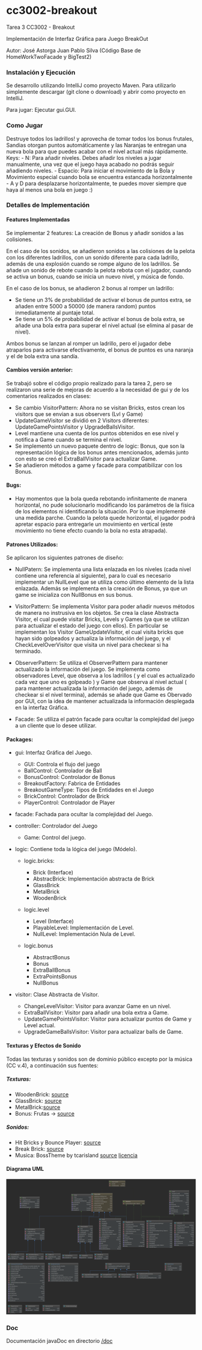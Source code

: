 # cc3002-breakout
Tarea 3 CC3002 - Breakout

Implementación de Interfaz Gráfica para Juego BreakOut

Autor: José Astorga 
       Juan Pablo Silva (Código Base de HomeWorkTwoFacade y BigTest2)

### Instalación y Ejecución

Se desarrollo utilizando IntelliJ como proyecto Maven. 
Para utilizarlo simplemente descargar (git clone o download) y abrir como proyecto en IntelliJ. 

Para jugar: Ejecutar gui.GUI.

### Como Jugar
Destruye todos los ladrillos! y aprovecha de tomar todos los bonus frutales, Sandias otorgan puntos automáticamente y las Naranjas te entregan una nueva bola para que puedes acabar con el nivel actual más rápidamente.
Keys:
	- N:  Para añadir niveles. Debes añadir los niveles a jugar manualmente, una vez que el juego haya acabado no podrás seguir añadiendo niveles.
	- Espacio: Para iniciar el movimiento de la Bola y Movimiento especial cuando bola se encuentra estancada horizontalmente
	- A y D para desplazarse horizontalmente, te puedes mover siempre que haya al menos una bola en juego :)
 
### Detalles de Implementación

#### Features Implementadas

Se implementar 2 features: La creación de Bonus y añadir sonidos a las colisiones.

En el caso de los sonidos, se añadieron sonidos a las colisiones de la pelota con los diferentes ladrillos, con un sonido diferente para cada ladrillo, además de una explosión cuando se rompe alguno de los ladrillos. Se añade un sonido de rebote cuando la pelota rebota con el jugador, cuando se activa un bonus, cuando se inicia un nuevo nivel, y música de fondo. 

En el caso de los bonus, se añadieron 2 bonus al romper un ladrillo:
- Se tiene un 3% de probabilidad de activar el bonus de puntos extra, se añaden entre 5000 a 50000 (de manera random) puntos inmediatamente al puntaje total. 
- Se tiene un 5% de probabilidad de activar el bonus de bola extra, se añade una bola extra para superar el nivel actual (se elimina al pasar de nivel).

Ambos bonus se lanzan al romper un ladrillo, pero el jugador debe atraparlos para activarse efectivamente, el bonus de puntos es una naranja y el de bola extra una sandía. 

#### Cambios versión anterior:
Se trabajó sobre el código propio realizado para la tarea 2, pero se realizaron una serie de mejoras de acuerdo a la necesidad de gui y de los comentarios realizados en clases:

- Se cambio VisitorPattern: Ahora no se visitan Bricks, estos crean los visitors que se envian a sus observers (Lvl y Game)
- UpdateGameVisitor se dividió en 2 Visitors diferentes: UpdateGamePointsVisitor y UpgradeBallsVisitor. 
- Level mantiene una cuenta de los puntos obtenidos en ese nivel y notifica a Game cuando se termina el nivel. 
- Se implementó un nuevo paquete dentro de logic: Bonus, que son la representación lógica de los bonus antes mencionados, además junto con esto se creó el ExtraBallVisitor para actualizar Game.
- Se añadieron métodos a game y facade para compatibilizar con los Bonus.

#### Bugs:

- Hay momentos que la bola queda rebotando infinitamente de manera horizontal, no pude solucionarlo modificando los parámetros de la física de los elementos ni identificando la situación. Por lo que implementé una medida parche. Cuando la pelota quede horizontal, el jugador podrá apretar espacio para entregarle un movimiento en vertical (este movimiento no tiene efecto cuando la bola no esta atrapada).

#### Patrones Utilizados:
Se aplicaron los siguientes patrones de diseño:

- NullPatern: Se implementa una lista enlazada en los niveles (cada nivel contiene una referencia al siguiente), para lo cual es necesario implementar un NullLevel que se utiliza como último elemento de la lista enlazada. Además se implementa en la creación de Bonus, ya que un game se inicializa con NullBonus en sus bonus.

- VisitorPattern: Se implementa Visitor para poder añadir nuevos métodos de manera no instrusiva en los objetos. Se crea la clase Abstracta Visitor, el cual puede visitar Bricks, Levels y Games (ya que se utilizan para actualizar el estado del juego con ellos). En particular se implementan los Visitor GameUpdateVisitor, el cual visita bricks que hayan sido golpeados y actualiza la información del juego, y el CheckLevelOverVisitor que visita un nivel para checkear si ha terminado. 

- ObserverPattern: Se utiliza el ObserverPattern para mantener actualizado la información del juego. Se implementa como observadores Level, que observa a los ladrillos ( y el cual es actualizado cada vez que uno es golpeado ) y Game que observa al nivel actual ( para mantener actualizada la información del juego, además de checkear si el nivel termina), además se añade que Game es Obervado por GUI, con la idea de mantener actualizada la información desplegada en la interfaz Gráfica.

- Facade: Se utiliza el patrón facade para ocultar la complejidad del juego a un cliente que lo desee utilizar.


#### Packages:

- gui: Interfaz Gráfica del Juego.
	- GUI: Controla el flujo del juego 
	- BallControl: Controlador de Ball
	- BonusControl: Controlador de Bonus
	- BreakoutFactory: Fabrica de Entidades
	- BreakoutGameType: Tipos de Entidades en el Juego
	- BrickControl: Controlador de Brick
	- PlayerControl: Controlador de Player

- facade: Fachada para ocultar la complejidad del Juego.

- controller: Controlador del Juego
	- Game: Control del juego.

- logic: Contiene toda la lógica del juego (Módelo).
	- logic.bricks: 
		- Brick (Interface)
		- AbstracBrick: Implementación abstracta de Brick
		- GlassBrick 
		- MetalBrick
		- WoodenBrick
	
	- logic.level
		- Level (Interface)
		- PlayableLevel: Implementación de Level.
		- NullLevel: Implementación Nula de Level.
	
	- logic.bonus
		- AbstractBonus
		- Bonus
		- ExtraBallBonus
		- ExtraPointsBonus
		- NullBonus

- visitor: Clase Abstracta de Visitor.
	- ChangeLevelVisitor: Visitor para avanzar Game en un nivel.
	- ExtraBallVisitor: Visitor para añadir una bola extra a Game.
	- UpdateGamePointsVisitor: Visitor para actualizar puntos de Game y Level actual.
	- UpgradeGameBallsVisitor: Visitor para actualizar balls de Game.

#### Texturas y Efectos de Sonido

Todas las texturas y sonidos son de dominio público excepto por la música (CC v.4), a continuación sus fuentes:

##### Texturas: 

- WoodenBrick: [source](https://opengameart.org/content/wood-texture-tiles)
- GlassBrick: [source](http://freeseamlesstexture.blogspot.com/2014/03/glass-brick-seamless-texture.html)
- MetalBrick:[source](https://opengameart.org/content/free-metal-texture-creation-set-02)
- Bonus: Frutas -> [source](https://opengameart.org/content/simple-fruits)


##### Sonidos: 
- Hit Bricks y Bounce Player:  [source](https://opengameart.org/content/512-sound-effects-8-bit-style) 
- Break Brick: [source](https://opengameart.org/content/8-bit-explosions-1)
- Musica: BossTheme by tcarisland [source](https://opengameart.org/content/boss-theme-1) [licencia](https://creativecommons.org/licenses/by/4.0/)

#### Diagrama UML
![alt text](uml/breakout_complete.png)


### Doc
Documentación javaDoc en directorio [/doc](/doc)
